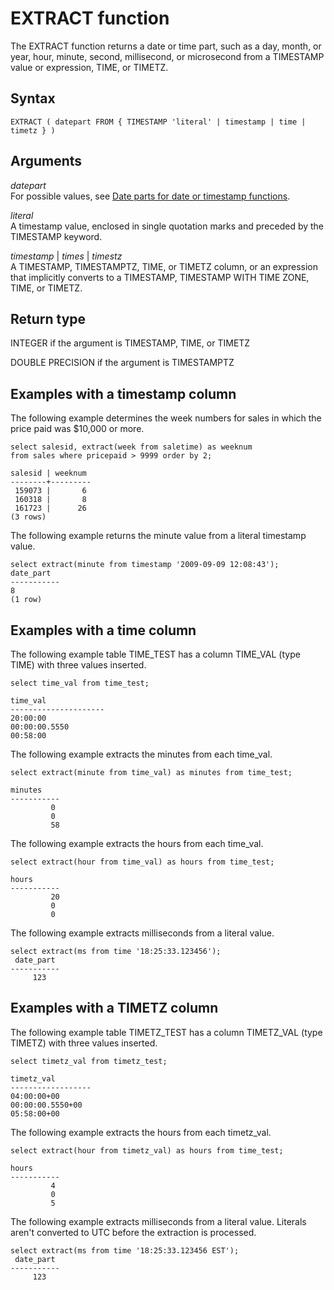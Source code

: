 # EXTRACT function<a name="r_EXTRACT_function"></a>

 The EXTRACT function returns a date or time part, such as a day, month, or year, hour, minute, second, millisecond, or microsecond from a TIMESTAMP value or expression, TIME, or TIMETZ\. 

## Syntax<a name="r_EXTRACT_function-synopsis"></a>

```
EXTRACT ( datepart FROM { TIMESTAMP 'literal' | timestamp | time | timetz } )
```

## Arguments<a name="r_EXTRACT_function-arguments"></a>

 *datepart*   
For possible values, see [Date parts for date or timestamp functions](r_Dateparts_for_datetime_functions.md)\. 

 *literal*   
A timestamp value, enclosed in single quotation marks and preceded by the TIMESTAMP keyword\. 

 *timestamp* \| *times* \| *timestz*   
A TIMESTAMP, TIMESTAMPTZ, TIME, or TIMETZ column, or an expression that implicitly converts to a TIMESTAMP, TIMESTAMP WITH TIME ZONE, TIME, or TIMETZ\.

## Return type<a name="r_EXTRACT_function-return-type"></a>

INTEGER if the argument is TIMESTAMP, TIME, or TIMETZ

DOUBLE PRECISION if the argument is TIMESTAMPTZ

## Examples with a timestamp column<a name="r_EXTRACT_function-examples"></a>

The following example determines the week numbers for sales in which the price paid was $10,000 or more\. 

```
select salesid, extract(week from saletime) as weeknum
from sales where pricepaid > 9999 order by 2;

salesid | weeknum
--------+---------
 159073 |       6
 160318 |       8
 161723 |      26
(3 rows)
```

The following example returns the minute value from a literal timestamp value\. 

```
select extract(minute from timestamp '2009-09-09 12:08:43');
date_part
-----------
8
(1 row)
```

## Examples with a time column<a name="r_EXTRACT_function-examples-time"></a>

The following example table TIME\_TEST has a column TIME\_VAL \(type TIME\) with three values inserted\. 

```
select time_val from time_test;
            
time_val
---------------------
20:00:00
00:00:00.5550
00:58:00
```

The following example extracts the minutes from each time\_val\.

```
select extract(minute from time_val) as minutes from time_test;
            
minutes
-----------
         0
         0
         58
```

The following example extracts the hours from each time\_val\.

```
select extract(hour from time_val) as hours from time_test;
            
hours
-----------
         20
         0
         0
```

The following example extracts milliseconds from a literal value\.

```
select extract(ms from time '18:25:33.123456');
 date_part
-----------
     123
```

## Examples with a TIMETZ column<a name="r_EXTRACT_function-examples-timetz"></a>

The following example table TIMETZ\_TEST has a column TIMETZ\_VAL \(type TIMETZ\) with three values inserted\.

```
select timetz_val from timetz_test;
            
timetz_val
------------------
04:00:00+00
00:00:00.5550+00
05:58:00+00
```

The following example extracts the hours from each timetz\_val\.

```
select extract(hour from timetz_val) as hours from time_test;
            
hours
-----------
         4
         0
         5
```

The following example extracts milliseconds from a literal value\. Literals aren't converted to UTC before the extraction is processed\. 

```
select extract(ms from time '18:25:33.123456 EST');
 date_part
-----------
     123
```